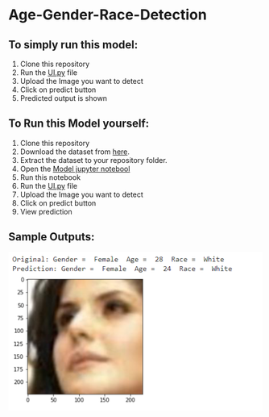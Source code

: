 # Age-Gender-Race-Detection
## To simply run this model:
1. Clone this repository
2. Run the [UI.py](https://github.com/mubeen161/Age-Gender-and-Race-Prediction/blob/main/UI.py) file
3. Upload the Image you want to detect
4. Click on predict button
5. Predicted output is shown

## To Run this Model yourself:
1. Clone this repository
2. Download the dataset from [here](https://www.kaggle.com/jangedoo/utkface-new). 
3. Extract the dataset to your repository folder.
4. Open the [Model jupyter notebool](https://github.com/mubeen161/Age-Gender-and-Race-Prediction/blob/main/model-training.ipynb)
5. Run this notebook
6. Run the [UI.py](https://github.com/mubeen161/Age-Gender-and-Race-Prediction/blob/main/UI.py) file
7. Upload the Image you want to detect
8. Click on predict button
9. View prediction

## Sample Outputs:
![Sample Output 1](https://github.com/mubeen161/Age-Gender-and-Race-Prediction/blob/main/output.png)

